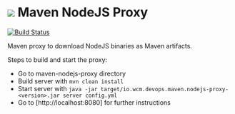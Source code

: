 <img src="http://wcm.io/images/favicon-16@2x.png"/> Maven NodeJS Proxy
======
[![Build Status](https://travis-ci.org/wcm-io-devops/maven-nodejs-proxy.png?branch=develop)](https://travis-ci.org/wcm-io-devops/maven-nodejs-proxy)

Maven proxy to download NodeJS binaries as Maven artifacts.

Steps to build and start the proxy:

- Go to maven-nodejs-proxy directory
- Build server with `mvn clean install`
- Start server with
`java -jar target/io.wcm.devops.maven.nodejs-proxy-<version>.jar server config.yml`
- Go to [http://localhost:8080] for further instructions
